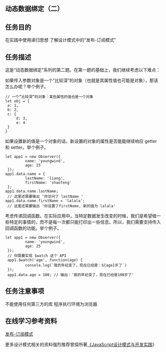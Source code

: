 ## 动态数据绑定（二）

任务目的
----

在实践中使用递归思想
了解设计模式中的“发布-订阅模式”

任务描述
----

这是“动态数据绑定”系列的第二题。在第一题的基础上，我们继续考虑以下难点：

如果传入参数对象是一个“比较深”的对象（也就是其属性值也可能是对象），那该怎么办呢？举个例子。

    // 一个“比较深”的对象：某些属性的值也是一个对象
    let obj = {
     a: 1,
     b: 2,
     c: {
         d: 3,
         e: 4
     }
    }

如果设置新的值是一个对象的话，新设置的对象的属性是否能能继续响应 getter 和 setter。举个例子。

    let app1 = new Observer({
             name: 'youngwind',
             age: 25
     });
    app1.data.name = {
             lastName: 'liang',
             firstName: 'shaofeng'
     };
    app1.data.name.lastName;
     // 这里还需要输出 '你访问了 lastName '
    app1.data.name.firstName = 'lalala';
     // 这里还需要输出 '你设置了firstName, 新的值为 lalala'

考虑传递回调函数。在实际应用中，当特定数据发生改变的时候，我们是希望做一些特定的事情的，而不是每一次都只能打印出一些信息。所以，我们需要支持传入回调函数的功能。举个例子。

    let app1 = new Observer({
             name: 'youngwind',
             age: 25
     });
     // 你需要实现 $watch 这个 API
     app1.$watch('age', function(age) {
             console.log(`我的年纪变了，现在已经是：${age}岁了`)
     });
     app1.data.age = 100; // 输出：'我的年纪变了，现在已经是100岁了'

任务注意事项
------

不能使用任何第三方的库
程序执行环境为浏览器

在线学习参考资料
--------

[发布-订阅模式](https://juejin.im/entry/580b5553570c350068e6c2d6) 

更多设计模式相关的资料强烈推荐曾探所著[《JavaScript设计模式与开发实践](https://book.douban.com/subject/26382780/)》